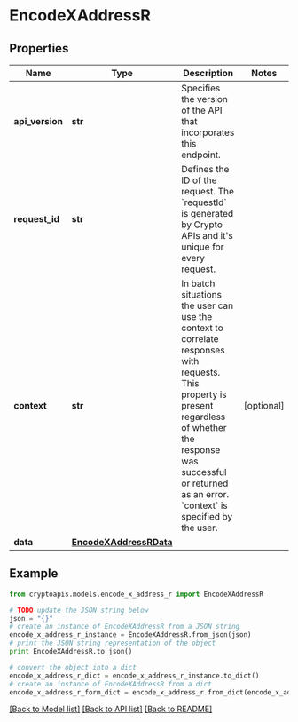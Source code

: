 # EncodeXAddressR


## Properties
Name | Type | Description | Notes
------------ | ------------- | ------------- | -------------
**api_version** | **str** | Specifies the version of the API that incorporates this endpoint. | 
**request_id** | **str** | Defines the ID of the request. The &#x60;requestId&#x60; is generated by Crypto APIs and it&#39;s unique for every request. | 
**context** | **str** | In batch situations the user can use the context to correlate responses with requests. This property is present regardless of whether the response was successful or returned as an error. &#x60;context&#x60; is specified by the user. | [optional] 
**data** | [**EncodeXAddressRData**](EncodeXAddressRData.md) |  | 

## Example

```python
from cryptoapis.models.encode_x_address_r import EncodeXAddressR

# TODO update the JSON string below
json = "{}"
# create an instance of EncodeXAddressR from a JSON string
encode_x_address_r_instance = EncodeXAddressR.from_json(json)
# print the JSON string representation of the object
print EncodeXAddressR.to_json()

# convert the object into a dict
encode_x_address_r_dict = encode_x_address_r_instance.to_dict()
# create an instance of EncodeXAddressR from a dict
encode_x_address_r_form_dict = encode_x_address_r.from_dict(encode_x_address_r_dict)
```
[[Back to Model list]](../README.md#documentation-for-models) [[Back to API list]](../README.md#documentation-for-api-endpoints) [[Back to README]](../README.md)


